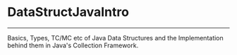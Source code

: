 # DataStructJavaIntro
-------------------------------------------------------                             
Basics, Types, TC/MC etc of Java Data Structures and the Implementation behind them in Java's Collection Framework.
